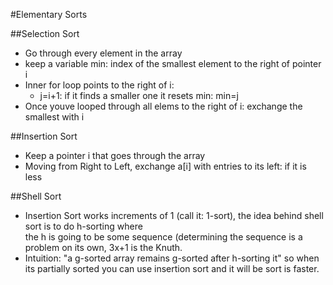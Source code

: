 #Elementary Sorts

##Selection Sort
* Go through every element in the array
* keep a variable min: index of the smallest element to the right of pointer i
* Inner for loop points to the right of i: 
	* j=i+1: if it finds a smaller one it resets min: min=j 
* Once youve looped through all elems to the right of i: exchange the smallest with i

##Insertion Sort
* Keep a pointer i that goes through the array
* Moving from Right to Left, exchange a[i] with entries to its left: if it is less	

##Shell Sort
* Insertion Sort works increments of 1 (call it: 1-sort), the idea behind shell sort is to do h-sorting where	
the h is going to be some sequence (determining the sequence is a problem on its own, 3x+1 is the Knuth.
* Intuition: "a g-sorted array remains g-sorted after h-sorting it" so when its partially sorted you can use insertion sort and it will be sort is faster. 